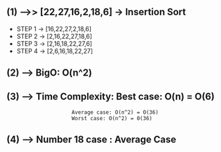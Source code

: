 
## (1) -->> [22,27,16,2,18,6] -> Insertion Sort

* STEP 1 -> [16,22,27,2,18,6]
* STEP 2 -> [2,16,22,27,18,6]
* STEP 3 -> [2,16,18,22,27,6]
* STEP 4 -> [2,6,16,18,22,27]

## (2) --> BigO: O(n^2) 

## (3) --> Time Complexity: Best case: O(n) = O(6)
                         Average case: O(n^2) = O(36)
                         Worst case: O(n^2) = 0(36) 
                         
## (4) --> Number 18 case : Average Case                         
                 
